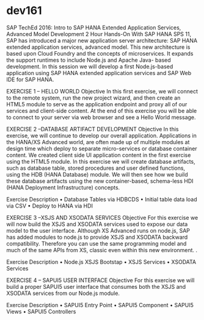 # dev161
SAP TechEd 2016: 	Intro to SAP HANA Extended Application Services, Advanced Model Development 2 Hour Hands-On
With SAP HANA SPS 11, SAP has introduced a major new application server architecture: SAP HANA extended application services, advanced model. This new architecture is based upon Cloud Foundry and the concepts of microservices. It expands the support runtimes to include Node.js and Apache Java- based development. In this session we will develop a first Node.js-based application using SAP HANA extended application services and SAP Web IDE for SAP HANA.

EXERCISE 1 – HELLO WORLD
Objective
In this first exercise, we will connect to the remote system, run the new project wizard, and then create an HTML5 module to serve as the application endpoint and proxy all of our services and client-side content. At the end of this exercise you will be able to connect to your server via web browser and see a Hello World message.

EXERCISE 2 –DATABASE ARTIFACT DEVELOPMENT
Objective
In this exercise, we will continue to develop our overall application. Applications in the HANA/XS Advanced world, are often made up of multiple modules at design time which deploy to separate micro-services or database container content. We created client side UI application content in the first exercise using the HTML5 module. In this exercise we will create database artifacts, such as database table, stored procedures and user defined functions, using the HDB (HANA Database) module. We will then see how we build these database artifacts using the new container-based, schema-less HDI (HANA Deployment Infrastructure) concepts. 

Exercise Description 
•	Database Tables via HDBCDS
•	Initial table data load via CSV
•	Deploy to HANA via HDI

EXERCISE 3 –XSJS AND XSODATA SERVICES 
Objective
For this exercise we will now build the XSJS and XSODATA services used to expose our data model to the user interface. Although XS Advanced runs on node.js, SAP has added modules to node.js to provide XSJS and XSODATA backward compatibility. Therefore you can use the same programming model and much of the same APIs from XS, classic even within this new environment. .

Exercise Description 
•	Node.js XSJS Bootstap
•	XSJS Services
•	XSODATA Services

EXERCISE 4 – SAPUI5 USER INTERFACE 
Objective
For this exercise we will build a proper SAPUI5 user interface that consumes both the XSJS and XSODATA services from our Node.js module.

Exercise Description 
•	SAPUI5 Entry Point
•	SAPUI5 Component 
•	SAPUI5 Views
•	SAPUI5 Controllers
